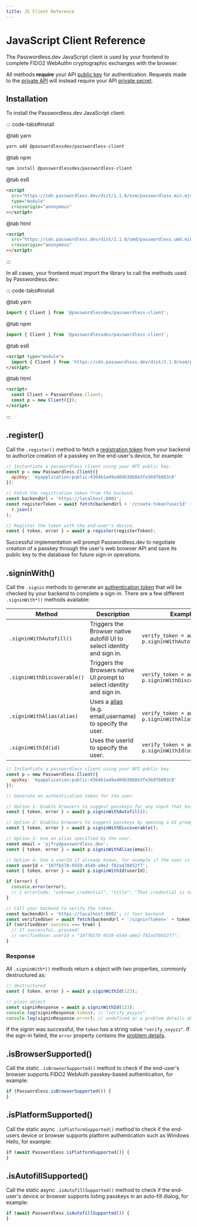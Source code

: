 ```yaml
---
title: JS Client Reference
---
```


# JavaScript Client Reference

The Passwordless.dev JavaScript client is used by your frontend to complete FIDO2 WebAuthn cryptographic exchanges with the browser.

All methods **require** your API [public key](../concepts.md#api-keys) for authentication. Requests made to the [private API](../api.md) will instead require your API [private secret](../concepts.md#api-keys).

## Installation

To install the Passwordless.dev JavaScript client:

::: code-tabs#install

@tab yarn

```bash
yarn add @passwordlessdev/passwordless-client
```

@tab npm

```bash
npm install @passwordlessdev/passwordless-client
```

@tab es6

```html
<script
  src="https://cdn.passwordless.dev/dist/1.1.0/esm/passwordless.min.mjs"
  type="module"
  crossorigin="anonymous"
></script>
```

@tab html

```html
<script
  src="https://cdn.passwordless.dev/dist/1.1.0/umd/passwordless.umd.min.js"
  crossorigin="anonymous"
></script>
```

:::

In all cases, your frontend must import the library to call the methods used by Passwordless.dev:

::: code-tabs#install

@tab yarn

```js
import { Client } from '@passwordlessdev/passwordless-client';
```

@tab npm

```js
import { Client } from '@passwordlessdev/passwordless-client';
```

@tab es6

```html
<script type="module">
  import { Client } from 'https://cdn.passwordless.dev/dist/1.1.0/esm/passwordless.min.mjs';
</script>
```

@tab html

```html
<script>
  const Client = Passwordless.Client;
  const p = new Client({});
</script>
```

:::

## .register()

Call the `.register()` method to fetch a [registration token](../concepts.md#tokens) from your backend to authorize creation of a passkey on the end-user's device, for example:

```js
// Instantiate a passwordless client using your API public key.
const p = new Passwordless.Client({
  apiKey: 'myapplication:public:4364b1a49a404b38b843fe3697b803c8'
});

// Fetch the registration token from the backend.
const backendUrl = 'https://localhost:8002';
const registerToken = await fetch(backendUrl + '/create-token?userId' + userId).then((r) =>
  r.json()
);

// Register the token with the end-user's device.
const { token, error } = await p.register(registerToken);
```

Successful implementation will prompt Passwordless.dev to negotiate creation of a passkey through the user's web browser API and save its public key to the database for future sign-in operations.

## .signinWith()

Call the `.signin` methods to generate an [authentication token](../concepts.md#tokens) that will be checked by your backend to complete a sign-in. There are a few different `.signinWith*()` methods available:

| Method                      | Description                                                                | Example                                            |
| --------------------------- | -------------------------------------------------------------------------- | -------------------------------------------------- |
| `.signinWithAutofill()`     | Triggers the Browser native autofill UI to select identity and sign in.    | `verify_token = await p.signinWithAutofill();`     |
| `.signinWithDiscoverable()` | Triggers the Browsers native UI prompt to select identity and sign in.     | `verify_token = await p.signinWithDiscoverable();` |
| `.signinWithAlias(alias)`   | Uses a [alias](../api.md#alias) (e.g. email,username) to specify the user. | `verify_token = await p.signinWithAlias(email);`   |
| `.signinWithId(id)`         | Uses the userId to specify the user.                                       | `verify_token = await p.signinWithId(userId);`     |

```js
// Instantiate a passwordless client using your API public key.
const p = new Passwordless.Client({
  apiKey: 'myapplication:public:4364b1a49a404b38b843fe3697b803c8'
});

// Generate an authentication token for the user.

// Option 1: Enable browsers to suggest passkeys for any input that has autofill="webauthn" (only works with discoverable passkeys).
const { token, error } = await p.signinWithAutofill();

// Option 2: Enables browsers to suggest passkeys by opening a UI prompt (only works with discoverable passkeys).
const { token, error } = await p.signinWithDiscoverable();

// Option 3: Use an alias specified by the user.
const email = 'pjfry@passwordless.dev';
const { token, error } = await p.signinWithAlias(email);

// Option 4: Use a userId if already known, for example if the user is re-authenticating.
const userId = '107fb578-9559-4540-a0e2-f82ad78852f7';
const { token, error } = await p.signinWithId(userId);

if (error) {
  console.error(error);
  // { errorCode: "unknown_credential", "title": "That credential is not registered with this website", "details": "..."}
}

// Call your backend to verify the token.
const backendUrl = 'https://localhost:8002'; // Your backend
const verifiedUser = await fetch(backendUrl + '/signin?token=' + token).then((r) => r.json());
if (verifiedUser.success === true) {
  // If successful, proceed!
  // verifiedUser.userId = "107fb578-9559-4540-a0e2-f82ad78852f7";
}
```

### Response

All `.signinWith*()` methods return a object with two properties, commonly destructured as:

```js
// destructured
const { token, error } = await p.siginWithId(123);

// plain object
const signinResponse = await p.signinWithId(123);
console.log(signinResponse.token); // "verify_xxyyzz"
console.log(signinResponse.error); // undefined or a problem details object
```

If the signin was successful, the `token` has a string value `"verify_xxyyzz"`. If the sign-in failed, the `error` property contains the [problem details](../errors.md#problem-details).

## .isBrowserSupported()

Call the static `.isBrowserSupported()` method to check if the end-user's browser supports FIDO2 WebAuth passkey-based authentication, for example:

```js
if (Passwordless.isBrowserSupported()) {
}
```

## .isPlatformSupported()

Call the static async `.isPlatformSupported()` method to check if the end-users device or browser supports platform authentication such as Windows Hello, for example:

```js
if (await Passwordless.isPlatformSupported()) {
}
```

## .isAutofillSupported()

Call the static async `.isAutofillSupported()` method to check if the end-user's device or browser supports listing passkeys in an auto-fill dialog, for example:

```js
if (await Passwordless.isAutofillSupported()) {
}
```
